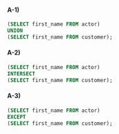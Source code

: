 #### A-1)
```sql
(SELECT first_name FROM actor)
UNION
(SELECT first_name FROM customer);
```

#### A-2)
```sql
(SELECT first_name FROM actor)
INTERSECT
(SELECT first_name FROM customer);
```

#### A-3)
```sql
(SELECT first_name FROM actor)
EXCEPT
(SELECT first_name FROM customer);
```
